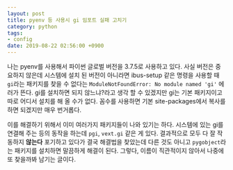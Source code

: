 ```yaml
---
layout: post
title: pyenv 등 사용시 gi 임포트 실패 고치기
category: python
tags:
- config
date: 2019-08-22 02:56:00 +0900
---
```


나는 pyenv를 사용해서 파이썬 글로벌 버전을 3.7.5로 사용하고 있다. 사실 버전은 중요하지 않은데 시스템에 설치 된 버전이 아니라면 ibus-setup 같은 명령을 사용할 때 `gi`라는 패키지를 찾을 수 없다는 `ModuleNotFoundError: No module named 'gi'` 에러가 뜬다. gi를 설치하면 되지 않느냐?라고 생각 할 수 있겠지만 gi는 기본 패키지이고 따로 어디서 설치를 해 올 수가 없다. 꼼수를 사용하면 기본 site-packages에서 복사를 하면 되겠지만 매우 번거롭다.

이를 해결하기 위해서 이미 여러가지 패키지들이 나와 있기는 하다. 시스템에 있는 gi를 연결해 주는 등의 동작을 하는데 `pgi`, `vext.gi` 같은 게 있다. 결과적으로 모두 다 잘 작동하지 **않는다**
포기하고 있다가 결국 해결법을 찾았는데 다른 것도 아니고 `pygobject`라는 패키지를 설치하면 말끔하게 해결이 된다.
그렇다, 이름이 직관적이지 않아서 나중에 또 찾을까봐 남기는 글이다.
